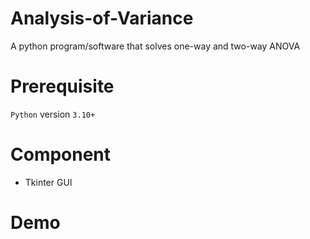 # Analysis-of-Variance
A python program/software that solves one-way and two-way ANOVA

# Prerequisite
`Python` version `3.10+`

# Component
* Tkinter GUI
# Demo
